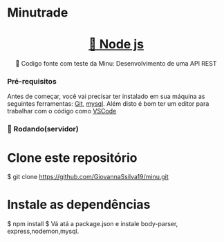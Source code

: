 # Minutrade 

<h1 align="center">
    <a href="https://nodejs.org/en/">🔗 Node js</a>
</h1>
<p align="center">🚀 Codigo fonte com teste da Minu: Desenvolvimento de uma API REST</p>

### Pré-requisitos

Antes de começar, você vai precisar ter instalado em sua máquina as seguintes ferramentas:
[Git](https://git-scm.com), [mysql](https://www.mysql.com/products/workbench/). 
Além disto é bom ter um editor para trabalhar com o código como [VSCode](https://code.visualstudio.com/)

### 🎲 Rodando(servidor)

# Clone este repositório
$ git clone <https://github.com/GiovannaSsilva19/minu.git>

# Instale as dependências
$ npm install
$ Vá atá a package.json e instale body-parser, express,nodemon,mysql.
